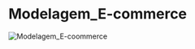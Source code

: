 # Modelagem_E-commerce
<img src="C:\Users\Eduarda Cavalcanti\Desktop\DIO\1 BOOT - DAA EXPERIENCE\modelagem_Ecommerce.png" alt="Modelagem_E-coommerce">
